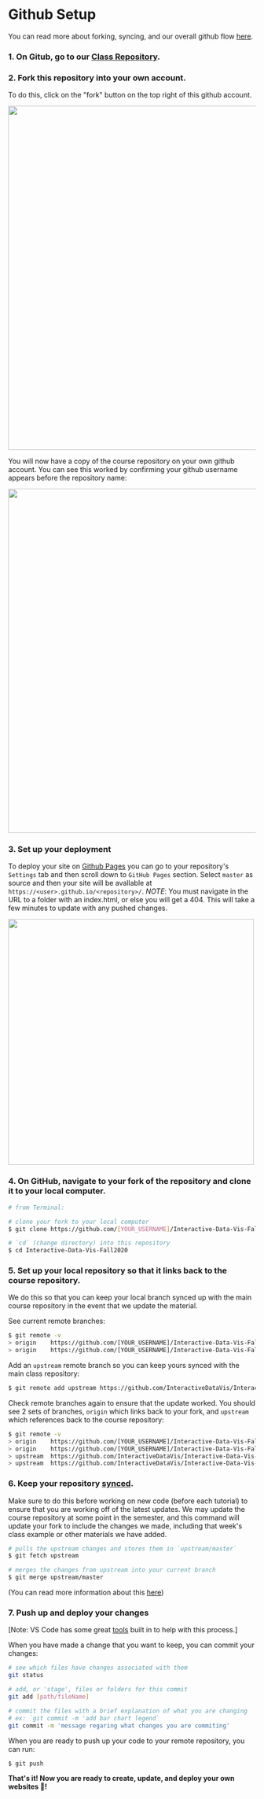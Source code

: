 # Github Setup

You can read more about forking, syncing, and our overall github flow [here](https://help.github.com/en/github/getting-started-with-github/fork-a-repo).

### 1. On Gitub, go to our [Class Repository](https://github.com/InteractiveDataVis/Interactive-Data-Vis-Fall2020).

### 2. Fork this repository into your own account.

To do this, click on the "fork" button on the top right of this github account.

<img src='../lib/assets/fork.png' width='700px'>

You will now have a copy of the course repository on your own github account. You can see this worked by confirming your github username appears before the repository name:

<img src='../lib/assets/forked.png' width='700px'>

### 3. Set up your deployment

To deploy your site on [Github Pages](https://help.github.com/en/github/working-with-github-pages/creating-a-github-pages-site#creating-your-site) you can go to your repository's `Settings` tab and then scroll down to `GitHub Pages` section. Select `master` as source and then your site will be avallable at `https://<user>.github.io/<repository>/`. *NOTE*: You must navigate in the URL to a folder with an index.html, or else you will get a 404. This will take a few minutes to update with any pushed changes.

<img src='../lib/assets/pages.png' width='500px'>

### 4. On GitHub, navigate to **your fork** of the repository and clone it to your local computer.

```sh
# from Terminal:

# clone your fork to your local computer
$ git clone https://github.com/[YOUR_USERNAME]/Interactive-Data-Vis-Fall2020

# `cd` (change directory) into this repository
$ cd Interactive-Data-Vis-Fall2020
```

### 5. Set up your local repository so that it links back to the course repository.

We do this so that you can keep your local branch synced up with the main course repository in the event that we update the material.

See current remote branches:

```sh
$ git remote -v
> origin	https://github.com/[YOUR_USERNAME]/Interactive-Data-Vis-Fall2020 (fetch)
> origin	https://github.com/[YOUR_USERNAME]/Interactive-Data-Vis-Fall2020 (push)
```

Add an `upstream` remote branch so you can keep yours synced with the main class repository:

```sh
$ git remote add upstream https://github.com/InteractiveDataVis/Interactive-Data-Vis-Fall2020.git
```

Check remote branches again to ensure that the update worked. You should see 2 sets of branches, `origin` which links back to your fork, and `upstream` which references back to the course repository:

```sh
$ git remote -v
> origin	https://github.com/[YOUR_USERNAME]/Interactive-Data-Vis-Fall2020 (fetch)
> origin	https://github.com/[YOUR_USERNAME]/Interactive-Data-Vis-Fall2020 (push)
> upstream	https://github.com/InteractiveDataVis/Interactive-Data-Vis-Fall2020.git (fetch)
> upstream	https://github.com/InteractiveDataVis/Interactive-Data-Vis-Fall2020.git (push)

```

### 6. Keep your repository [synced](https://help.github.com/en/github/getting-started-with-github/fork-a-repo#keep-your-fork-synced).

Make sure to do this before working on new code (before each tutorial) to ensure that you are working off of the latest updates.
We may update the course repository at some point in the semester, and this command will update your fork to include the changes we made, including that week's class example or other materials we have added.

```sh
# pulls the upstream changes and stores them in `upstream/master`
$ git fetch upstream
```

```sh
# merges the changes from upstream into your current branch
$ git merge upstream/master
```

(You can read more information about this [here](https://help.github.com/en/github/collaborating-with-issues-and-pull-requests/syncing-a-fork))

### 7. Push up and deploy your changes

[Note: VS Code has some great [tools](https://code.visualstudio.com/docs/editor/versioncontrol#_git-support) built in to help with this process.]

When you have made a change that you want to keep, you can commit your changes:

```sh
# see which files have changes associated with them
git status

# add, or 'stage', files or folders for this commit
git add [path/fileName]

# commit the files with a brief explanation of what you are changing
# ex: `git commit -m 'add bar chart legend`
git commit -m 'message regaring what changes you are commiting'
```

When you are ready to push up your code to your remote repository, you can run:

```sh
$ git push
```

**That's it! Now you are ready to create, update, and deploy your own websites 🎉!**
